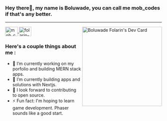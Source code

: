 
### Hey there👋, my name is Boluwade, you can call me mob_codes if that's any better.
___

<div align="left">
	<p align="left">
		<a href="https://twitter.com/moboluwade_" target="_blank"><img align="center" src="https://raw.githubusercontent.com/rahuldkjain/github-profile-readme-generator/master/src/images/icons/Social/twitter.svg" alt="mob_codes" height="30" width="40" />
		</a>
		<a href="https://linkedin.com/in/boluwade-folarin" target="_blank"><img align="center" src="https://raw.githubusercontent.com/rahuldkjain/github-profile-readme-generator/master/src/images/icons/Social/linked-in-alt.svg" alt="folarin-boluwade" height="30" width="40" />
		</a>
<!-- 		<a href="https://hashnode.com/@moboluwade" target="blank"><img align="center" src="https://raw.githubusercontent.com/rahuldkjain/github-profile-readme-generator/master/src/images/icons/Social/hashnode.svg" alt="@moboluwade" height="30" width="40" />
		</a> -->
	<a  href="https://app.daily.dev/moboluwade">
  	<img align="right" src="https://api.daily.dev/devcards/f7cc789ee3974e19aebdd62bc899e3c8.png?r=y71" width="256" alt="Boluwade Folarin's Dev Card"/>
	</a>
</div>

### Here's a couple things about me :
- 🔭 I’m currently working on my porfolio and building MERN stack apps.
- 🌱 I’m currently building apps and solutions with Nextjs.
- 🤔 I look forward to contributing to open source.
- ⚡ Fun fact: I'm hoping to learn game development. Phaser sounds like a good start.

<!--
**moboluwade/moboluwade** is a ✨ _special_ ✨ repository because its `README.md` (this file) appears on your GitHub profile.

Here are some ideas to get you started:

- 🔭 I’m currently working on ...
- 🌱 I’m currently learning ...
- 👯 I’m looking to collaborate on ...
- 🤔 I’m looking for help with ...
- 💬 Ask me about ...
- 📫 How to reach me: ...
- 😄 Pronouns: ...
- ⚡ Fun fact: ...
-->

